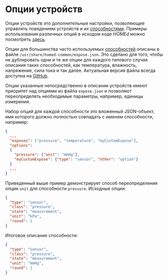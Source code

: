 # Опции устройств

Опции устройств это дополнительные настройки, позволяющие управлять поведением устройств и их [способностями](/common/exposes/). Примеры использования различных опций в исходом коде _HOMEd_ можно посмотреть [здесь](https://github.com/search?q=user%3Au236+language%3AC%2B%2B+option%28+OR+options%28&type=code).

Опции для большинства часто используемых [способностей](/common/exposes/) описаны в файле `/usr/share/homed-common/expose.json`. Это сделано для того, чтобы не дублировать одни и те же опции для каждого типового случая описания таких способностей, как температура, влажность, напряжение, сила тока и так далее. Актуальная версия файла всегда доступна на [GitHub](https://github.com/u236/homed-service-common/blob/master/deploy/data/usr/share/homed-common/expose.json).

Опции указанные непосредственно в описании устройств имеют приоритет над опциями из файла `expose.json` и позволяют переопределять необходимые параметры, например, единицы измерения.

Набор опций для каждой способности это вложенный JSON-объект, имя которого должно _полностью_ совпадать с именем способности, например:

```json
{
  ...
  "exposes": ["pressure", "temperature", "myCustomExpose"],
  "options":
  {
    "pressure": {"unit": "mmHg"},
    "myCustomExpose": {"type": "sensor", "other": "option"}
  }
  ...
}
```

Приведенный выше пример демонстрирует способ переопределения опции `unit` для способности `pressure`. Исходные опции:

```json
{
  "type": "sensor",
  "class": "pressure",
  "state": "measurement",
  "unit": "kPa",
  "round": 1
}
```

Итоговое описание способности:

```json
{
  "type": "sensor",
  "class": "pressure",
  "state": "measurement",
  "unit": "mmHg",
  "round": 1
}
```